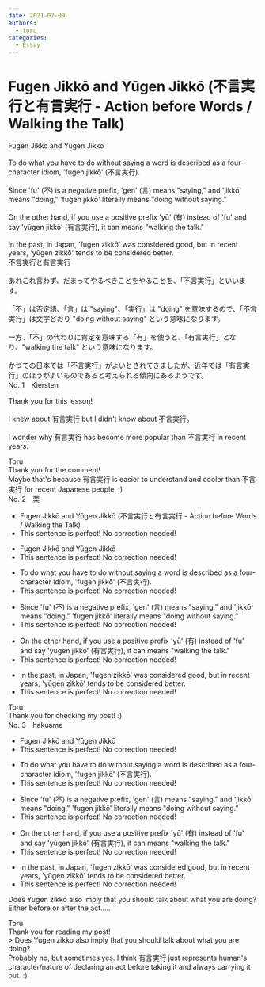 ```yaml
---
date: 2021-07-09
authors:
  - toru
categories:
  - Essay
---
```


<h1 id="subject_show">Fugen Jikkō and Yūgen Jikkō (不言実行と有言実行 - Action before Words / Walking the Talk)</h1>
<div class="date" hidden>Jul 9, 2021 08:54</div>
<div id="post"><div id="body_show_ori">
Fugen Jikkō and Yūgen Jikkō<br/><br/>To do what you have to do without saying a word is described as a four-character idiom, 'fugen jikkō' (不言実行).<br/><br/>Since 'fu' (不) is a negative prefix, 'gen' (言) means "saying," and 'jikkō' means "doing," 'fugen jikkō' literally means "doing without saying."<br/><br/>On the other hand, if you use a positive prefix 'yū' (有) instead of 'fu' and say 'yūgen jikkō' (有言実行), it can means "walking the talk."<br/><br/>In the past, in Japan, 'fugen zikkō' was considered good, but in recent years, 'yūgen zikkō' tends to be considered better.
</div></div>

<!-- more -->

<div id="post_ja"><div id="body_show_mo">
不言実行と有言実行<br/><br/>あれこれ言わず、だまってやるべきことをやることを、「不言実行」といいます。<br/><br/>「不」は否定語、「言」は "saying"、「実行」は "doing" を意味するので、「不言実行」は文字どおり "doing without saying" という意味になります。<br/><br/>一方、「不」の代わりに肯定を意味する「有」を使うと、「有言実行」となり、"walking the talk" という意味になります。<br/><br/>かつての日本では「不言実行」がよいとされてきましたが、近年では「有言実行」のほうがよいものであると考えられる傾向にあるようです。
</div></div>
<div id="block"><div class="first_name"> No. 1　<span class="just_name">Kiersten</span></div><div id="block2">
<p class="comment_small">
 Thank you for this lesson!
 <br/>
 <br/>
 I knew about 有言実行 but I didn't know about 不言実行。
 <br/>
 <br/>
 I wonder why 有言実行 has become more popular than 不言実行 in recent years.
</p>

</div><div class="name"><span class="just_name">Toru</span><br>
Thank you for the comment!<br/>Maybe that's because 有言実行 is easier to understand and cooler than 不言実行 for recent Japanese people. :)
</div>
</div>
<div id="block"><div class="first_name"> No. 2　<span class="just_name">栗</span></div><div id="block2">
<ul class="correction_field">
<li class="incorrect">Fugen Jikkō and Yūgen Jikkō (不言実行と有言実行 - Action before Words / Walking the Talk)</li>
<li class="corrected perfect">This sentence is perfect! No correction needed!</li>
</ul>
<ul class="correction_field">
<li class="incorrect">Fugen Jikkō and Yūgen Jikkō</li>
<li class="corrected perfect">This sentence is perfect! No correction needed!</li>
</ul>
<ul class="correction_field">
<li class="incorrect">To do what you have to do without saying a word is described as a four-character idiom, 'fugen jikkō' (不言実行).</li>
<li class="corrected perfect">This sentence is perfect! No correction needed!</li>
</ul>
<ul class="correction_field">
<li class="incorrect">Since 'fu' (不) is a negative prefix, 'gen' (言) means "saying," and 'jikkō' means "doing," 'fugen jikkō' literally means "doing without saying."</li>
<li class="corrected perfect">This sentence is perfect! No correction needed!</li>
</ul>
<ul class="correction_field">
<li class="incorrect">On the other hand, if you use a positive prefix 'yū' (有) instead of 'fu' and say 'yūgen jikkō' (有言実行), it can means "walking the talk."</li>
<li class="corrected perfect">This sentence is perfect! No correction needed!</li>
</ul>
<ul class="correction_field">
<li class="incorrect">In the past, in Japan, 'fugen zikkō' was considered good, but in recent years, 'yūgen zikkō' tends to be considered better.</li>
<li class="corrected perfect">This sentence is perfect! No correction needed!</li>
</ul>
</div><div class="name"><span class="just_name">Toru</span><br>
Thank you for checking my post! :)
</div>
</div>
<div id="block"><div class="first_name"> No. 3　<span class="just_name">hakuame</span></div><div id="block2">
<ul class="correction_field">
<li class="incorrect">Fugen Jikkō and Yūgen Jikkō</li>
<li class="corrected perfect">This sentence is perfect! No correction needed!</li>
</ul>
<ul class="correction_field">
<li class="incorrect">To do what you have to do without saying a word is described as a four-character idiom, 'fugen jikkō' (不言実行).</li>
<li class="corrected perfect">This sentence is perfect! No correction needed!</li>
</ul>
<ul class="correction_field">
<li class="incorrect">Since 'fu' (不) is a negative prefix, 'gen' (言) means "saying," and 'jikkō' means "doing," 'fugen jikkō' literally means "doing without saying."</li>
<li class="corrected perfect">This sentence is perfect! No correction needed!</li>
</ul>
<ul class="correction_field">
<li class="incorrect">On the other hand, if you use a positive prefix 'yū' (有) instead of 'fu' and say 'yūgen jikkō' (有言実行), it can means "walking the talk."</li>
<li class="corrected perfect">This sentence is perfect! No correction needed!</li>
</ul>
<ul class="correction_field">
<li class="incorrect">In the past, in Japan, 'fugen zikkō' was considered good, but in recent years, 'yūgen zikkō' tends to be considered better.</li>
<li class="corrected perfect">This sentence is perfect! No correction needed!</li>
</ul>
<p class="comment_small">
 Does Yugen zikko also imply that you should talk about what you are doing?  Either before or after the act.....
</p>

</div><div class="name"><span class="just_name">Toru</span><br>
Thank you for reading my post!<br/>&gt; Does Yugen zikko also imply that you should talk about what you are doing?<br/>Probably no, but sometimes yes. I think 有言実行 just represents human's character/nature of declaring an act before taking it and always carrying it out. :)
</div>
</div>
